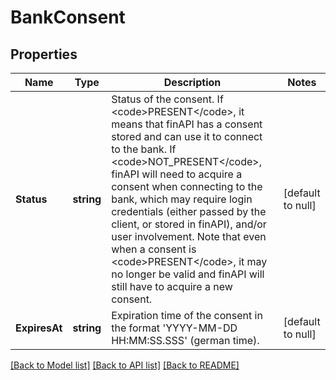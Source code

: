 # BankConsent

## Properties
Name | Type | Description | Notes
------------ | ------------- | ------------- | -------------
**Status** | **string** | Status of the consent. If &lt;code&gt;PRESENT&lt;/code&gt;, it means that finAPI has a consent stored and can use it to connect to the bank. If &lt;code&gt;NOT_PRESENT&lt;/code&gt;, finAPI will need to acquire a consent when connecting to the bank, which may require login credentials (either passed by the client, or stored in finAPI), and/or user involvement. Note that even when a consent is &lt;code&gt;PRESENT&lt;/code&gt;, it may no longer be valid and finAPI will still have to acquire a new consent. | [default to null]
**ExpiresAt** | **string** | Expiration time of the consent in the format &#39;YYYY-MM-DD HH:MM:SS.SSS&#39; (german time). | [default to null]

[[Back to Model list]](../README.md#documentation-for-models) [[Back to API list]](../README.md#documentation-for-api-endpoints) [[Back to README]](../README.md)


